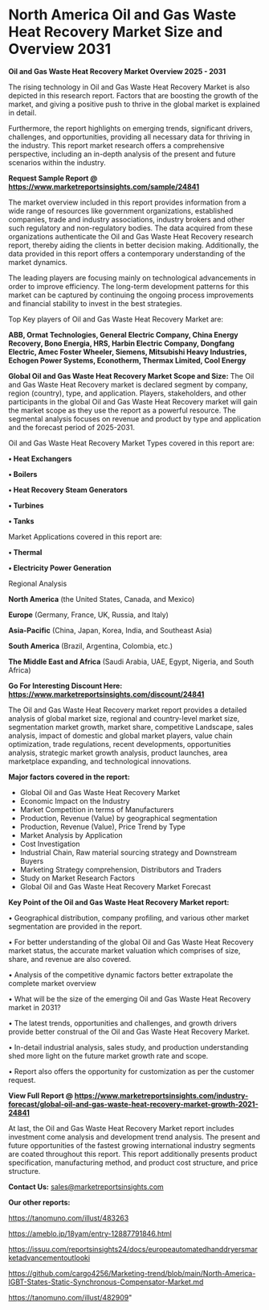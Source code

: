 # North America Oil and Gas Waste Heat Recovery Market Size and Overview 2031

<Strong> Oil and Gas Waste Heat Recovery Market Overview 2025 - 2031</strong>

The rising technology in Oil and Gas Waste Heat Recovery Market is also depicted in this research report. Factors that are boosting the growth of the market, and giving a positive push to thrive in the global market is explained in detail.

Furthermore, the report highlights on emerging trends, significant drivers, challenges, and opportunities, providing all necessary data for thriving in the industry. This report market research offers a comprehensive perspective, including an in-depth analysis of the present and future scenarios within the industry.

<strong>Request Sample Report @ <a href=https://www.marketreportsinsights.com/sample/24841>https://www.marketreportsinsights.com/sample/24841</a></strong>

The market overview included in this report provides information from a wide range of resources like government organizations, established companies, trade and industry associations, industry brokers and other such regulatory and non-regulatory bodies. The data acquired from these organizations authenticate the Oil and Gas Waste Heat Recovery research report, thereby aiding the clients in better decision making. Additionally, the data provided in this report offers a contemporary understanding of the market dynamics.

The leading players are focusing mainly on technological advancements in order to improve efficiency. The long-term development patterns for this market can be captured by continuing the ongoing process improvements and financial stability to invest in the best strategies.

Top Key players of Oil and Gas Waste Heat Recovery Market are:

<strong>ABB, Ormat Technologies, General Electric Company, China Energy Recovery, Bono Energia, HRS, Harbin Electric Company, Dongfang Electric, Amec Foster Wheeler, Siemens, Mitsubishi Heavy Industries, Echogen Power Systems, Econotherm, Thermax Limited, Cool Energy</strong>

<strong><b>Global Oil and Gas Waste Heat Recovery Market Scope and Size:</b></strong>
The Oil and Gas Waste Heat Recovery market is declared segment by company, region (country), type, and application. Players, stakeholders, and other participants in the global Oil and Gas Waste Heat Recovery market will gain the market scope as they use the report as a powerful resource. The segmental analysis focuses on revenue and product by type and application and the forecast period of 2025-2031.

Oil and Gas Waste Heat Recovery Market Types covered in this report are:

<strong>• Heat Exchangers

• Boilers

• Heat Recovery Steam Generators

• Turbines

• Tanks</strong>

Market Applications covered in this report are:

<strong>• Thermal

• Electricity Power Generation</strong> 

Regional Analysis

<strong>North America</strong> (the United States, Canada, and Mexico)

<strong>Europe</strong> (Germany, France, UK, Russia, and Italy)

<strong>Asia-Pacific</strong> (China, Japan, Korea, India, and Southeast Asia)

<strong>South America</strong> (Brazil, Argentina, Colombia, etc.)

<strong>The Middle East and Africa</strong> (Saudi Arabia, UAE, Egypt, Nigeria, and South Africa)

<strong>Go For Interesting Discount Here: <a href=https://www.marketreportsinsights.com/discount/24841>https://www.marketreportsinsights.com/discount/24841</a></strong>

The Oil and Gas Waste Heat Recovery market report provides a detailed analysis of global market size, regional and country-level market size, segmentation market growth, market share, competitive Landscape, sales analysis, impact of domestic and global market players, value chain optimization, trade regulations, recent developments, opportunities analysis, strategic market growth analysis, product launches, area marketplace expanding, and technological innovations.

<strong><b>Major factors covered in the report:</b></strong>
<ul>
  <li>Global Oil and Gas Waste Heat Recovery Market </li>
  <li>Economic Impact on the Industry</li>
  <li>Market Competition in terms of Manufacturers</li>
  <li>Production, Revenue (Value) by geographical segmentation</li>
  <li>Production, Revenue (Value), Price Trend by Type</li>
  <li>Market Analysis by Application</li>
  <li>Cost Investigation</li>
  <li>Industrial Chain, Raw material sourcing strategy and Downstream Buyers</li>
  <li>Marketing Strategy comprehension, Distributors and Traders</li>
  <li>Study on Market Research Factors</li>
  <li>Global Oil and Gas Waste Heat Recovery Market Forecast</li>
</ul>

<strong><b>Key Point of the Oil and Gas Waste Heat Recovery Market report:</b></strong>

• Geographical distribution, company profiling, and various other market segmentation are provided in the report.

• For better understanding of the global Oil and Gas Waste Heat Recovery market status, the accurate market valuation which comprises of size, share, and revenue are also covered.

• Analysis of the competitive dynamic factors better extrapolate the complete market overview

• What will be the size of the emerging Oil and Gas Waste Heat Recovery market in 2031?

• The latest trends, opportunities and challenges, and growth drivers provide better construal of the Oil and Gas Waste Heat Recovery Market.

• In-detail industrial analysis, sales study, and production understanding shed more light on the future market growth rate and scope.

• Report also offers the opportunity for customization as per the customer request.

<strong><b>View Full Report @ <a href=https://www.marketreportsinsights.com/industry-forecast/global-oil-and-gas-waste-heat-recovery-market-growth-2021-24841>https://www.marketreportsinsights.com/industry-forecast/global-oil-and-gas-waste-heat-recovery-market-growth-2021-24841</a></b></strong>


At last, the Oil and Gas Waste Heat Recovery Market report includes investment come analysis and development trend analysis. The present and future opportunities of the fastest growing international industry segments are coated throughout this report. This report additionally presents product specification, manufacturing method, and product cost structure, and price structure.

<strong>Contact Us:</strong>
sales@marketreportsinsights.com

<strong>Our other reports:</strong>

<a href=https://tanomuno.com/illust/483263>https://tanomuno.com/illust/483263</a>

<a href=https://ameblo.jp/18yam/entry-12887791846.html>https://ameblo.jp/18yam/entry-12887791846.html</a>

<a href=https://issuu.com/reportsinsights24/docs/europeautomatedhanddryersmarketadvancementoutlooki>https://issuu.com/reportsinsights24/docs/europeautomatedhanddryersmarketadvancementoutlooki</a>

<a href=https://github.com/cargo4256/Marketing-trend/blob/main/North-America-IGBT-States-Static-Synchronous-Compensator-Market.md>https://github.com/cargo4256/Marketing-trend/blob/main/North-America-IGBT-States-Static-Synchronous-Compensator-Market.md</a>

<a href=https://tanomuno.com/illust/482909>https://tanomuno.com/illust/482909</a>"
